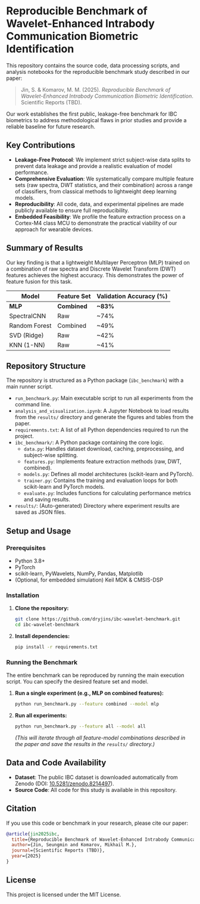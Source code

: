 # Reproducible Benchmark of Wavelet-Enhanced Intrabody Communication Biometric Identification

This repository contains the source code, data processing scripts, and analysis notebooks for the reproducible benchmark study described in our paper:

> Jin, S. & Komarov, M. M. (2025). *Reproducible Benchmark of Wavelet-Enhanced Intrabody Communication Biometric Identification*. Scientific Reports (TBD).

Our work establishes the first public, leakage-free benchmark for IBC biometrics to address methodological flaws in prior studies and provide a reliable baseline for future research.

## Key Contributions
- **Leakage-Free Protocol**: We implement strict subject-wise data splits to prevent data leakage and provide a realistic evaluation of model performance.
- **Comprehensive Evaluation**: We systematically compare multiple feature sets (raw spectra, DWT statistics, and their combination) across a range of classifiers, from classical methods to lightweight deep learning models.
- **Reproducibility**: All code, data, and experimental pipelines are made publicly available to ensure full reproducibility.
- **Embedded Feasibility**: We profile the feature extraction process on a Cortex-M4 class MCU to demonstrate the practical viability of our approach for wearable devices.

## Summary of Results

Our key finding is that a lightweight Multilayer Perceptron (MLP) trained on a combination of raw spectra and Discrete Wavelet Transform (DWT) features achieves the highest accuracy. This demonstrates the power of feature fusion for this task.

| Model        | Feature Set | Validation Accuracy (%) |
|--------------|-------------|-------------------------|
| **MLP**      | **Combined**| **~83%**                |
| SpectralCNN  | Raw         | ~74%                    |
| Random Forest| Combined    | ~49%                    |
| SVD (Ridge)  | Raw         | ~42%                    |
| KNN (1-NN)   | Raw         | ~41%                    |

## Repository Structure

The repository is structured as a Python package (`ibc_benchmark`) with a main runner script.

- `run_benchmark.py`: Main executable script to run all experiments from the command line.
- `analysis_and_visualization.ipynb`: A Jupyter Notebook to load results from the `results/` directory and generate the figures and tables from the paper.
- `requirements.txt`: A list of all Python dependencies required to run the project.
- `ibc_benchmark/`: A Python package containing the core logic.
  - `data.py`: Handles dataset download, caching, preprocessing, and subject-wise splitting.
  - `features.py`: Implements feature extraction methods (raw, DWT, combined).
  - `models.py`: Defines all model architectures (scikit-learn and PyTorch).
  - `trainer.py`: Contains the training and evaluation loops for both scikit-learn and PyTorch models.
  - `evaluate.py`: Includes functions for calculating performance metrics and saving results.
- `results/`: (Auto-generated) Directory where experiment results are saved as JSON files.

## Setup and Usage

### Prerequisites
- Python 3.8+
- PyTorch
- scikit-learn, PyWavelets, NumPy, Pandas, Matplotlib
- (Optional, for embedded simulation) Keil MDK & CMSIS-DSP

### Installation
1.  **Clone the repository:**
    ```bash
    git clone https://github.com/dryjins/ibc-wavelet-benchmark.git
    cd ibc-wavelet-benchmark
    ```
2.  **Install dependencies:**
    ```bash
    pip install -r requirements.txt
    ```

### Running the Benchmark
The entire benchmark can be reproduced by running the main execution script. You can specify the desired feature set and model.

1.  **Run a single experiment (e.g., MLP on combined features):**
    ```bash
    python run_benchmark.py --feature combined --model mlp
    ```
2.  **Run all experiments:**
    ```bash
    python run_benchmark.py --feature all --model all
    ```
    *(This will iterate through all feature-model combinations described in the paper and save the results in the `results/` directory.)*

## Data and Code Availability

- **Dataset**: The public IBC dataset is downloaded automatically from Zenodo (DOI: [10.5281/zenodo.8214497](https://zenodo.org/records/8214497)).
- **Source Code**: All code for this study is available in this repository.

## Citation

If you use this code or benchmark in your research, please cite our paper:
```bibtex
@article{jin2025ibc,
  title={Reproducible Benchmark of Wavelet-Enhanced Intrabody Communication Biometric Identification},
  author={Jin, Seungmin and Komarov, Mikhail M.},
  journal={Scientific Reports (TBD)},
  year={2025}
}
```
## License
This project is licensed under the MIT License.
